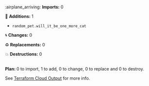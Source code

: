 

:airplane_arriving: <b>Imports:</b> 0
<ul>
</ul>

:seedling: <b>Additions:</b> 1
<ul>
    <li><code>random_pet.will_it_be_one_more_cat</code></li>
</ul>

:cyclone: <b>Changes:</b> 0
<ul>


</ul>

:recycle: <b>Replacements:</b> 0
<ul>


</ul>

:boom: <b>Destructions:</b> 0
<ul>
</ul>
</br>
<b>Plan: </b> 0 to import, 1 to add, 0 to change, 0 to replace and 0 to destroy.
</br>

See [Terraform Cloud Output](http://app.terraform.io/x/y/z) for more info.

